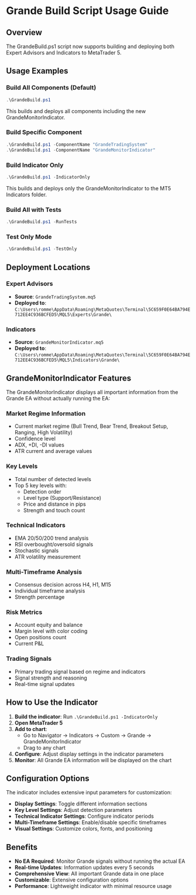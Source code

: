 # Grande Build Script Usage Guide

## Overview
The GrandeBuild.ps1 script now supports building and deploying both Expert Advisors and Indicators to MetaTrader 5.

## Usage Examples

### Build All Components (Default)
```powershell
.\GrandeBuild.ps1
```
This builds and deploys all components including the new GrandeMonitorIndicator.

### Build Specific Component
```powershell
.\GrandeBuild.ps1 -ComponentName "GrandeTradingSystem"
.\GrandeBuild.ps1 -ComponentName "GrandeMonitorIndicator"
```

### Build Indicator Only
```powershell
.\GrandeBuild.ps1 -IndicatorOnly
```
This builds and deploys only the GrandeMonitorIndicator to the MT5 Indicators folder.

### Build All with Tests
```powershell
.\GrandeBuild.ps1 -RunTests
```

### Test Only Mode
```powershell
.\GrandeBuild.ps1 -TestOnly
```

## Deployment Locations

### Expert Advisors
- **Source**: `GrandeTradingSystem.mq5`
- **Deployed to**: `C:\Users\romme\AppData\Roaming\MetaQuotes\Terminal\5C659F0E64BA794E712EE4C936BCFED5\MQL5\Experts\Grande\`

### Indicators
- **Source**: `GrandeMonitorIndicator.mq5`
- **Deployed to**: `C:\Users\romme\AppData\Roaming\MetaQuotes\Terminal\5C659F0E64BA794E712EE4C936BCFED5\MQL5\Indicators\Grande\`

## GrandeMonitorIndicator Features

The GrandeMonitorIndicator displays all important information from the Grande EA without actually running the EA:

### Market Regime Information
- Current market regime (Bull Trend, Bear Trend, Breakout Setup, Ranging, High Volatility)
- Confidence level
- ADX, +DI, -DI values
- ATR current and average values

### Key Levels
- Total number of detected levels
- Top 5 key levels with:
  - Detection order
  - Level type (Support/Resistance)
  - Price and distance in pips
  - Strength and touch count

### Technical Indicators
- EMA 20/50/200 trend analysis
- RSI overbought/oversold signals
- Stochastic signals
- ATR volatility measurement

### Multi-Timeframe Analysis
- Consensus decision across H4, H1, M15
- Individual timeframe analysis
- Strength percentage

### Risk Metrics
- Account equity and balance
- Margin level with color coding
- Open positions count
- Current P&L

### Trading Signals
- Primary trading signal based on regime and indicators
- Signal strength and reasoning
- Real-time signal updates

## How to Use the Indicator

1. **Build the indicator**: Run `.\GrandeBuild.ps1 -IndicatorOnly`
2. **Open MetaTrader 5**
3. **Add to chart**: 
   - Go to Navigator → Indicators → Custom → Grande → GrandeMonitorIndicator
   - Drag to any chart
4. **Configure**: Adjust display settings in the indicator parameters
5. **Monitor**: All Grande EA information will be displayed on the chart

## Configuration Options

The indicator includes extensive input parameters for customization:

- **Display Settings**: Toggle different information sections
- **Key Level Settings**: Adjust detection parameters
- **Technical Indicator Settings**: Configure indicator periods
- **Multi-Timeframe Settings**: Enable/disable specific timeframes
- **Visual Settings**: Customize colors, fonts, and positioning

## Benefits

- **No EA Required**: Monitor Grande signals without running the actual EA
- **Real-time Updates**: Information updates every 5 seconds
- **Comprehensive View**: All important Grande data in one place
- **Customizable**: Extensive configuration options
- **Performance**: Lightweight indicator with minimal resource usage
